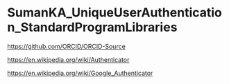 # SumanKA_UniqueUserAuthentication_StandardProgramLibraries

https://github.com/ORCID/ORCID-Source

https://en.wikipedia.org/wiki/Authenticator

https://en.wikipedia.org/wiki/Google_Authenticator

